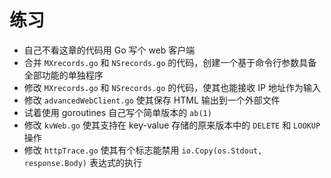 # **练习**

+ 自己不看这章的代码用 Go 写个 web 客户端
+ 合并 `MXrecords.go` 和 `NSrecords.go` 的代码，创建一个基于命令行参数具备全部功能的单独程序
+ 修改 `MXrecords.go` 和 `NSrecords.go` 的代码，使其也能接收 IP 地址作为输入
+ 修改 `advancedWebClient.go` 使其保存 HTML 输出到一个外部文件
+ 试着使用 goroutines 自己写个简单版本的 `ab(1)`
+ 修改 `kvWeb.go` 使其支持在 key-value 存储的原来版本中的 `DELETE` 和 `LOOKUP` 操作
+ 修改 `httpTrace.go` 使其有个标志能禁用 `io.Copy(os.Stdout, response.Body)` 表达式的执行